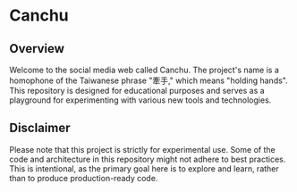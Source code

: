 # Canchu
## Overview
Welcome to the social media web called Canchu. The project's name is a homophone of the Taiwanese phrase "牽手," which means "holding hands". This repository is designed for educational purposes and serves as a playground for experimenting with various new tools and technologies.

## Disclaimer
Please note that this project is strictly for experimental use. Some of the code and architecture in this repository might not adhere to best practices. This is intentional, as the primary goal here is to explore and learn, rather than to produce production-ready code.
